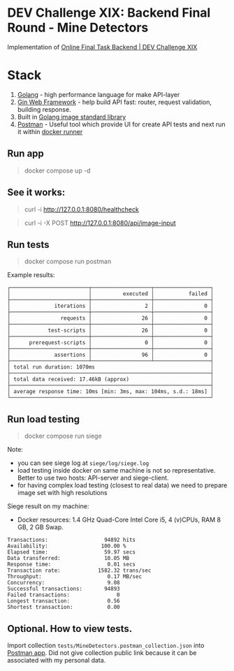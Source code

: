 # DEV Challenge XIX: Backend Final Round - Mine Detectors

Implementation of [Online Final Task Backend | DEV Challenge XIX](https://docs.google.com/document/d/1QuUdFZ3fPTpMuq6sk1urZyVMuxt4nTVOD9-z69jk2M4/edit)


# Stack
1. [Golang](https://go.dev/) - high performance language for make API-layer
2. [Gin Web Framework](https://github.com/gin-gonic/gin) - help build API fast: router, request validation, building response.
3. Built in [Golang image standard library](https://pkg.go.dev/image@go1.19.2)
4. [Postman](https://www.postman.com/) - Useful tool which provide UI for create API tests and next run it within [docker runner](https://hub.docker.com/r/postman/newman/)

## Run app
> docker compose up -d

## See it works:
> curl -i http://127.0.0.1:8080/healthcheck

> curl -i -X POST http://127.0.0.1:8080/api/image-input

## Run tests
> docker compose run postman

Example results:
```
┌─────────────────────────┬───────────────────┬──────────────────┐
│                         │          executed │           failed │
├─────────────────────────┼───────────────────┼──────────────────┤
│              iterations │                 2 │                0 │
├─────────────────────────┼───────────────────┼──────────────────┤
│                requests │                26 │                0 │
├─────────────────────────┼───────────────────┼──────────────────┤
│            test-scripts │                26 │                0 │
├─────────────────────────┼───────────────────┼──────────────────┤
│      prerequest-scripts │                 0 │                0 │
├─────────────────────────┼───────────────────┼──────────────────┤
│              assertions │                96 │                0 │
├─────────────────────────┴───────────────────┴──────────────────┤
│ total run duration: 1070ms                                     │
├────────────────────────────────────────────────────────────────┤
│ total data received: 17.46kB (approx)                          │
├────────────────────────────────────────────────────────────────┤
│ average response time: 10ms [min: 3ms, max: 104ms, s.d.: 18ms] │
└────────────────────────────────────────────────────────────────┘
```

## Run load testing
> docker compose run siege

Note:
 - you can see siege log at `siege/log/siege.log`
 - load testing inside docker on same machine is not so representative. Better to use two hosts: API-server and siege-client.
 - for having complex load testing (closest to real data) we need to prepare image set with high resolutions

Siege result on my machine:
 - Docker resources: 1.4 GHz Quad-Core Intel Core i5, 4 (v)CPUs, RAM 8 GB, 2 GB Swap.
```
Transactions:                  94892 hits
Availability:                 100.00 %
Elapsed time:                  59.97 secs
Data transferred:              10.05 MB
Response time:                  0.01 secs
Transaction rate:            1582.32 trans/sec
Throughput:                     0.17 MB/sec
Concurrency:                    9.08
Successful transactions:       94893
Failed transactions:               0
Longest transaction:            0.56
Shortest transaction:           0.00
```

## Optional. How to view tests.
Import collection `tests/MineDetectors.postman_collection.json` into [Postman app](https://web.postman.co/).
Did not give collection public link because it can be associated with my personal data.
